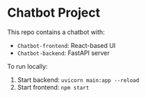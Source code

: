 # Chatbot Project

This repo contains a chatbot with:
- `Chatbot-frontend`: React-based UI
- `Chatbot-backend`: FastAPI server

To run locally:
1. Start backend: `uvicorn main:app --reload`
2. Start frontend: `npm start`
